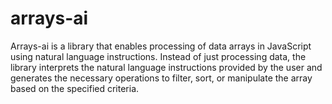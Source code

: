 # arrays-ai
Arrays-ai is a library that enables processing of data arrays in JavaScript using natural language instructions. Instead of just processing data, the library interprets the natural language instructions provided by the user and generates the necessary operations to filter, sort, or manipulate the array based on the specified criteria.
